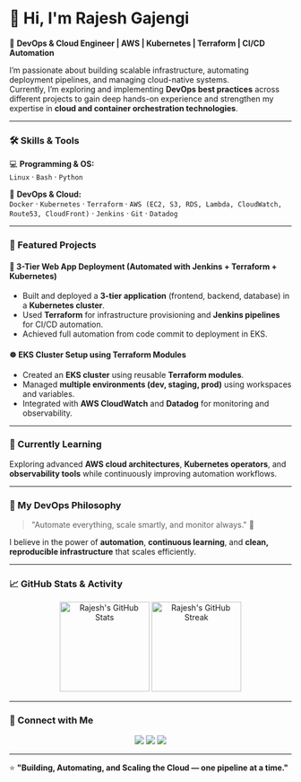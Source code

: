 # 👋 Hi, I'm Rajesh Gajengi

🚀 **DevOps & Cloud Engineer | AWS | Kubernetes | Terraform | CI/CD Automation**

I’m passionate about building scalable infrastructure, automating deployment pipelines, and managing cloud-native systems.  
Currently, I’m exploring and implementing **DevOps best practices** across different projects to gain deep hands-on experience and strengthen my expertise in **cloud and container orchestration technologies**.

---

### 🛠️ Skills & Tools

💻 **Programming & OS:**  
`Linux` · `Bash` · `Python`

🧱 **DevOps & Cloud:**  
`Docker` · `Kubernetes` · `Terraform` · `AWS (EC2, S3, RDS, Lambda, CloudWatch, Route53, CloudFront)` · `Jenkins` · `Git` · `Datadog`

---

### 🚀 Featured Projects

#### 🧩 **3-Tier Web App Deployment (Automated with Jenkins + Terraform + Kubernetes)**
- Built and deployed a **3-tier application** (frontend, backend, database) in a **Kubernetes cluster**.  
- Used **Terraform** for infrastructure provisioning and **Jenkins pipelines** for CI/CD automation.  
- Achieved full automation from code commit to deployment in EKS.

#### ☸️ **EKS Cluster Setup using Terraform Modules**
- Created an **EKS cluster** using reusable **Terraform modules**.  
- Managed **multiple environments (dev, staging, prod)** using workspaces and variables.  
- Integrated with **AWS CloudWatch** and **Datadog** for monitoring and observability.

---

### 🌱 Currently Learning
Exploring advanced **AWS cloud architectures**, **Kubernetes operators**, and **observability tools** while continuously improving automation workflows.

---

### 🧩 My DevOps Philosophy
> "Automate everything, scale smartly, and monitor always." 🧠  

I believe in the power of **automation**, **continuous learning**, and **clean, reproducible infrastructure** that scales efficiently.

---

### 📈 GitHub Stats & Activity

<p align="center">
  <img src="https://github-readme-stats.vercel.app/api?username=RajeshGajengi&show_icons=true&theme=tokyonight" alt="Rajesh's GitHub Stats" height="160"/>
  <img src="https://github-readme-streak-stats.herokuapp.com/?user=RajeshGajengi&theme=tokyonight" alt="Rajesh's GitHub Streak" height="160"/>
</p>

---

### 🔗 Connect with Me

<p align="center">
  <a href="www.linkedin.com/in/rajesh-g-8a0505375" target="_blank"><img src="https://img.shields.io/badge/LinkedIn-blue?logo=linkedin&logoColor=white" /></a>
  <a href="[https://medium.com/@rajeshgajengi](https://medium.com/@rajuu9825/)" target="_blank"><img src="https://img.shields.io/badge/Medium-black?logo=medium&logoColor=white" /></a>
  <a href="grajesh2125@gmail.com" target="_blank"><img src="https://img.shields.io/badge/Email-D14836?logo=gmail&logoColor=white" /></a>
</p>

---

⭐ **"Building, Automating, and Scaling the Cloud — one pipeline at a time."**
